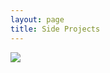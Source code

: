 ```yaml
---
layout: page
title: Side Projects
---
```

  
 <img src="{{ 'images/VTOL-min.gif' | relative_url }}" />
